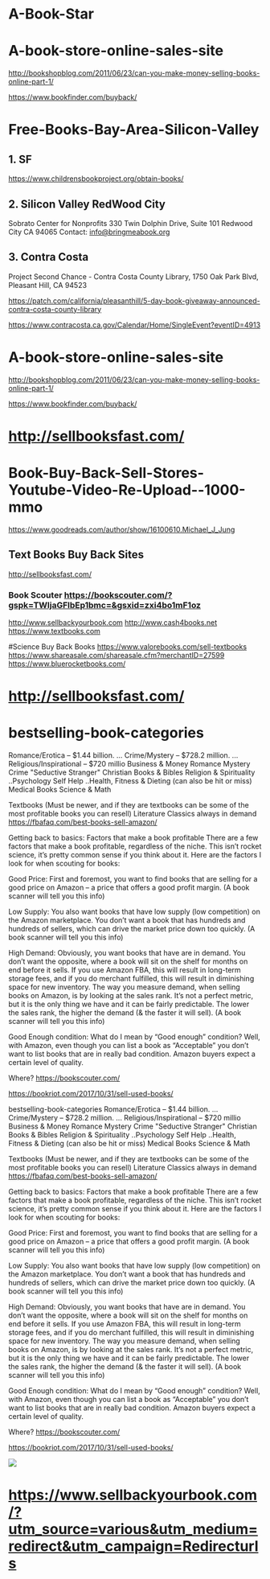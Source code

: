 # A-Book-Star

# A-book-store-online-sales-site
http://bookshopblog.com/2011/06/23/can-you-make-money-selling-books-online-part-1/

https://www.bookfinder.com/buyback/

# Free-Books-Bay-Area-Silicon-Valley
## 1. SF
https://www.childrensbookproject.org/obtain-books/

## 2. Silicon Valley RedWood City
Sobrato Center for Nonprofits 330 Twin Dolphin Drive, Suite 101 Redwood City CA 94065 Contact: info@bringmeabook.org

## 3. Contra Costa
Project Second Chance - Contra Costa County Library, 1750 Oak Park Blvd, Pleasant Hill, CA 94523

https://patch.com/california/pleasanthill/5-day-book-giveaway-announced-contra-costa-county-library

https://www.contracosta.ca.gov/Calendar/Home/SingleEvent?eventID=4913

# A-book-store-online-sales-site
http://bookshopblog.com/2011/06/23/can-you-make-money-selling-books-online-part-1/

https://www.bookfinder.com/buyback/

# http://sellbooksfast.com/

# Book-Buy-Back-Sell-Stores-Youtube-Video-Re-Upload--1000-mmo
https://www.goodreads.com/author/show/16100610.Michael_J_Jung

## Text Books Buy Back Sites
http://sellbooksfast.com/
### Book Scouter https://bookscouter.com/?gspk=TWljaGFlbEp1bmc=&gsxid=zxi4bo1mF1oz
http://www.sellbackyourbook.com
http://www.cash4books.net
https://www.textbooks.com


#Science Buy Back Books
https://www.valorebooks.com/sell-textbooks
https://www.shareasale.com/shareasale.cfm?merchantID=27599
https://www.bluerocketbooks.com/


# http://sellbooksfast.com/


# bestselling-book-categories
Romance/Erotica – $1.44 billion. ...
Crime/Mystery – $728.2 million. ...
Religious/Inspirational – $720 millio
Business & Money Romance Mystery Crime "Seductive Stranger" Christian Books & Bibles Religion & Spirituality ..Psychology Self Help ..Health, Fitness & Dieting (can also be hit or miss) Medical Books Science & Math

Textbooks (Must be newer, and if they are textbooks can be some of the most profitable books you can resell)
Literature Classics always in demand
https://fbafaq.com/best-books-sell-amazon/

Getting back to basics: Factors that make a book profitable There are a few factors that make a book profitable, regardless of the niche. This isn’t rocket science, it’s pretty common sense if you think about it. Here are the factors I look for when scouting for books:

Good Price: First and foremost, you want to find books that are selling for a good price on Amazon – a price that offers a good profit margin. (A book scanner will tell you this info)

Low Supply: You also want books that have low supply (low competition) on the Amazon marketplace. You don’t want a book that has hundreds and hundreds of sellers, which can drive the market price down too quickly. (A book scanner will tell you this info)

High Demand: Obviously, you want books that have are in demand. You don’t want the opposite, where a book will sit on the shelf for months on end before it sells. If you use Amazon FBA, this will result in long-term storage fees, and if you do merchant fulfilled, this will result in diminishing space for new inventory. The way you measure demand, when selling books on Amazon, is by looking at the sales rank. It’s not a perfect metric, but it is the only thing we have and it can be fairly predictable. The lower the sales rank, the higher the demand (& the faster it will sell). (A book scanner will tell you this info)

Good Enough condition: What do I mean by “Good enough” condition? Well, with Amazon, even though you can list a book as “Acceptable” you don’t want to list books that are in really bad condition. Amazon buyers expect a certain level of quality.

Where?
https://bookscouter.com/

https://bookriot.com/2017/10/31/sell-used-books/



bestselling-book-categories
Romance/Erotica – $1.44 billion. ...
Crime/Mystery – $728.2 million. ...
Religious/Inspirational – $720 millio
Business & Money Romance Mystery Crime "Seductive Stranger" Christian Books & Bibles Religion & Spirituality ..Psychology Self Help ..Health, Fitness & Dieting (can also be hit or miss) Medical Books Science & Math

Textbooks (Must be newer, and if they are textbooks can be some of the most profitable books you can resell)
Literature Classics always in demand
https://fbafaq.com/best-books-sell-amazon/

Getting back to basics: Factors that make a book profitable There are a few factors that make a book profitable, regardless of the niche. This isn’t rocket science, it’s pretty common sense if you think about it. Here are the factors I look for when scouting for books:

Good Price: First and foremost, you want to find books that are selling for a good price on Amazon – a price that offers a good profit margin. (A book scanner will tell you this info)

Low Supply: You also want books that have low supply (low competition) on the Amazon marketplace. You don’t want a book that has hundreds and hundreds of sellers, which can drive the market price down too quickly. (A book scanner will tell you this info)

High Demand: Obviously, you want books that have are in demand. You don’t want the opposite, where a book will sit on the shelf for months on end before it sells. If you use Amazon FBA, this will result in long-term storage fees, and if you do merchant fulfilled, this will result in diminishing space for new inventory. The way you measure demand, when selling books on Amazon, is by looking at the sales rank. It’s not a perfect metric, but it is the only thing we have and it can be fairly predictable. The lower the sales rank, the higher the demand (& the faster it will sell). (A book scanner will tell you this info)

Good Enough condition: What do I mean by “Good enough” condition? Well, with Amazon, even though you can list a book as “Acceptable” you don’t want to list books that are in really bad condition. Amazon buyers expect a certain level of quality.

Where?
https://bookscouter.com/

https://bookriot.com/2017/10/31/sell-used-books/

![](https://www.sellbackyourbook.com/images/sell-back-book.png)

# https://www.sellbackyourbook.com/?utm_source=various&utm_medium=redirect&utm_campaign=Redirecturls
